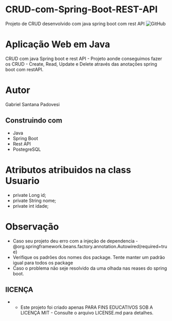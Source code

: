# CRUD-com-Spring-Boot-REST-API
Projeto de CRUD desenvolvido com java spring boot com rest API
![GitHub](https://img.shields.io/github/license/GabrielSantanaP/Filmes-e-Series?style=for-the-badge)
# Aplicação Web em Java 
CRUD com java Spring boot e rest API - Projeto aonde conseguimos fazer os CRUD - Create, Read, Update e Delete através das anotações spring boot com restAPI.

# Autor
Gabriel Santana Padovesi

## Construindo com
* Java
* Spring Boot
* Rest API
* PostegreSQL

# Atributos atribuidos na class Usuario
* private Long id;
* private String nome;
* private int idade;

# Observação 
* Caso seu projeto deu erro com a injeção de dependencia - @org.springframework.beans.factory.annotation.Autowired(required=true) 
* Verifique os padrões dos nomes dos package. Tente manter um padrão igual para todos os package
* Caso o problema não seje resolvido da uma olhada nas reases do spring boot.

## lICENÇA
* - Este projeto foi criado apenas PARA FINS EDUCATIVOS SOB A LICENÇA MIT - Consulte o arquivo LICENSE.md para detalhes.
